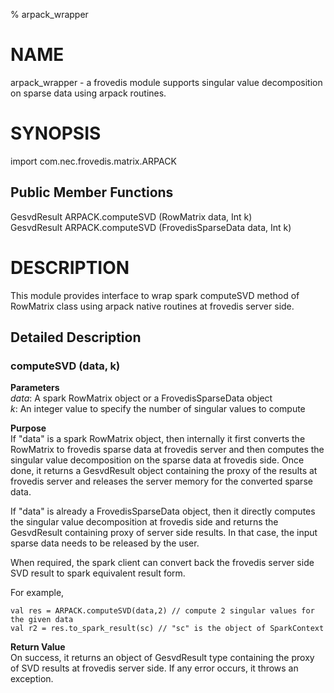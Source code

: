 % arpack_wrapper

# NAME
arpack_wrapper - a frovedis module supports singular value decomposition on 
sparse data using arpack routines. 

# SYNOPSIS

import com.nec.frovedis.matrix.ARPACK    

## Public Member Functions
GesvdResult ARPACK.computeSVD (RowMatrix data, Int k)    
GesvdResult ARPACK.computeSVD (FrovedisSparseData data, Int k)    

# DESCRIPTION
This module provides interface to wrap spark computeSVD method of RowMatrix 
class using arpack native routines at frovedis server side. 

## Detailed Description 
### computeSVD (data, k)
__Parameters__  
_data_: A spark RowMatrix object or a FrovedisSparseData object   
_k_: An integer value to specify the number of singular values to compute

__Purpose__    
If "data" is a spark RowMatrix object, then internally it first converts
the RowMatrix to frovedis sparse data at frovedis server and then computes the 
singular value decomposition on the sparse data at frovedis side. Once done, 
it returns a GesvdResult object containing the proxy of the results at 
frovedis server and releases the server memory for the converted sparse data. 

If "data" is already a FrovedisSparseData object, then it directly computes the 
singular value decomposition at frovedis side and returns the GesvdResult 
containing proxy of server side results. In that case, the input sparse data 
needs to be released by the user. 

When required, the spark client can convert back the frovedis server side SVD 
result to spark equivalent result form.

For example,

    val res = ARPACK.computeSVD(data,2) // compute 2 singular values for the given data
    val r2 = res.to_spark_result(sc) // "sc" is the object of SparkContext
    
__Return Value__   
On success, it returns an object of GesvdResult type containing the proxy of 
SVD results at frovedis server side. If any error occurs, it throws an exception.   

